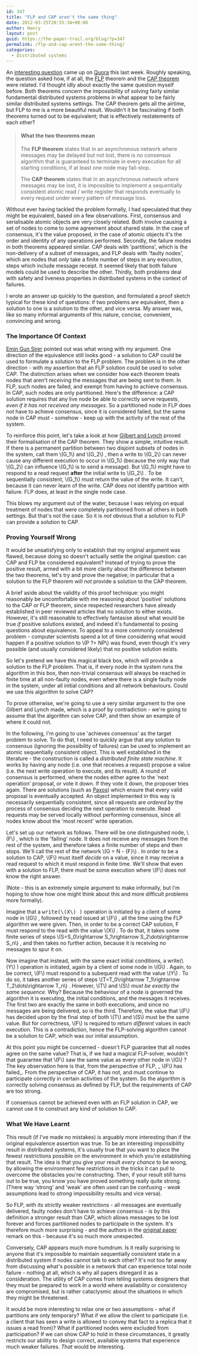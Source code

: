 ```yaml
---
id: 347
title: "FLP and CAP aren't the same thing"
date: 2012-03-25T20:55:34+00:00
author: Henry
layout: post
guid: https://the-paper-trail.org/blog/?p=347
permalink: /flp-and-cap-arent-the-same-thing/
categories:
  - Distributed systems
---
```

An [interesting question](http://www.quora.com/Distributed-Systems/Are-the-FLP-impossibility-result-and-Brewers-CAP-theorem-basically-equivalent) came up on [Quora](http://www.quora.com) this last week. Roughly speaking, the question asked how, if at all, the [FLP](https://the-paper-trail.org/blog/?p=49) theorem and the [CAP theorem](https://the-paper-trail.org/blog/?p=290) were related. I'd thought idly about exactly the same question myself before. Both theorems concern the impossibility of solving fairly similar fundamental distributed systems problems in what appear to be fairly similar distributed systems settings. The CAP theorem gets all the airtime, but FLP to me is a more beautiful result. Wouldn't it be fascinating if both theorems turned out to be equivalent; that is effectively restatements of each other?

<!--more-->

> #### What the two theorems mean
>
> The **FLP theorem** states that in an asynchronous network where messages may be delayed but not lost, there is no consensus algorithm that is guaranteed to terminate in every execution for all starting conditions, if at least one node may fail-stop.</strong>
>
> The **CAP theorem** states that in an asynchronous network where messages may be lost, it is impossible to implement a sequentially consistent atomic read / write register that responds eventually to every request under every pattern of message loss.</ul>

Without ever having tackled the problem formally, I had speculated that they might be equivalent, based on a few observations. First, consensus and serialisable atomic objects are very closely related. Both involve causing a set of nodes to come to some agreement about shared state. In the case of consensus, it's the value proposed, in the case of atomic objects it's the order and identity of any operations performed. Secondly, the failure modes in both theorems appeared similar. CAP deals with 'partitions', which is the non-delivery of a subset of messages, and FLP deals with 'faulty nodes', which are nodes that only take a finite number of steps in any execution, steps which include message receipt. It seemed likely that both failure models could be used to describe the other. Thirdly, both problems deal with safety and liveness properties in distributed systems in the context of failures.

I wrote an answer up quickly to the question, and formulated a proof sketch typical for these kind of questions: if two problems are equivalent, then a solution to one is a solution to the other, and vice versa. My answer was, like so many informal arguments of this nature, concise, convenient, convincing and wrong.

### The Importance Of Context

[Emin Gun Sirer](http://www.cs.cornell.edu/people/egs/) pointed out was what wrong with my argument. One direction of the equivalence still looks good - a solution to CAP could be used to formulate a solution to the FLP problem. The problem is in the other direction - with my assertion that an FLP solution could be used to solve CAP. The distinction arises when we consider how each theorem treats nodes that aren't receiving the messages that are being sent to them. In FLP, such nodes are failed, and exempt from having to achieve consensus. In CAP, such nodes are only partitioned. Here's the difference: a CAP solution requires that any live node be able to correctly serve requests, _even if it has not received any messages_. So a partitioned node in FLP does _not_ have to achieve consensus, since it is considered failed, but the same node in CAP must - somehow - keep up with the activity of the rest of the system.

To reinforce this point, let's take a look at how [Gilbert and Lynch](http://dl.acm.org/citation.cfm?id=564601) proved their formalisation of the CAP theorem. They show a simple, intuitive result. If there is a permanent partition between two disjoint subsets of nodes in the system, call them  \\(G_1\\) and \\(G_2\\) , then a write to  \\(G_2\\) can never cause any different execution to occur in  \\(G_1\\) (because the only way that  \\(G_2\\) can influence  \\(G_1\\) is to send a message). But  \\(G_1\\) might have to respond to a read request **after** the initial write to \\(G_2\\) . To be sequentially consistent,  \\(G_1\\) must return the value of the write. It can't, because it can never learn of the write. CAP does not identify partition with failure. FLP does, at least in the single node case.

This blows my argument out of the water, because I was relying on equal treatment of nodes that were completely partitioned from all others in both settings. But that's not the case. So it is _not_ obvious that a solution to FLP can provide a solution to CAP.

### Proving Yourself Wrong

It would be unsatisfying only to establish that my original argument was flawed, because doing so doesn't actually settle the original question: can CAP and FLP be considered equivalent? Instead of trying to prove the positive result, armed with a bit more clarity about the difference between the two theorems, let's try and prove the negative; in particular that a solution to the FLP theorem will _not_ provide a solution to the CAP theorem.

A brief aside about the validity of this proof technique: you might reasonably be uncomfortable with me reasoning about 'positive' solutions to the CAP or FLP theorem, since respected researchers have already established in peer reviewed articles that no solution to either exists. However, it's still reasonable to effectively fantasise about what would be true _if_ positive solutions existed, and indeed it's fundamental to posing questions about equivalence. To appeal to a more commonly considered problem - computer scientists spend a lot of time considering what would happen if a positive solution to  \\(P ?= NP\\) was found, even though it's very possible (and usually considered likely) that no positive solution exists.

So let's pretend we have this magical black box, which will provide a solution to the FLP problem. That is, if every node in the system runs the algorithm in this box, then non-trivial consensus will always be reached in finite time at all non-faulty nodes, even where there is a single faulty node in the system, under all initial conditions and all network behaviours. Could we use this algorithm to solve CAP?

To prove otherwise, we're going to use a very similar argument to the one Gilbert and Lynch made, which is a proof by contradiction - we're going to assume that the algorithm can solve CAP, and then show an example of where it could not.

In the following, I'm going to use 'achieves consensus' as the target problem to solve. To do that, I need to quickly argue that any solution to consensus (ignoring the possibility of failures) can be used to implement an atomic sequentially consistent object. This is well established in the literature - the construction is called a _distributed finite state machine_. It works by having any node (i.e. one that receives a request) propose a value (i.e. the next write operation to execute, and its result). A round of consensus is performed, where the nodes either agree to the 'next operation' proposal, or vote it down. If they vote it down, the proposer tries again. There are solutions (such as [Paxos](https://the-paper-trail.org/blog/?p=173)) which ensure that every valid proposal is eventually accepted. An object implemented in this way is necessarily sequentially consistent, since all requests are _ordered_ by the process of consensus deciding the next operation to execute. Read requests may be served locally without performing consensus, since all nodes know about the 'most recent' write operation.

Let's set up our network as follows. There will be one distinguished node, \\(F\\) , which is the 'failing' node. It does not receive any messages from the rest of the system, and therefore takes a finite number of steps and then stops. We'll call the rest of the network \\(G = N - \{F\}\\) . In order to be a solution to CAP,  \\(F\\) must itself _decide_ on a value, since it may receive a read request to which it must respond in finite time. We'll show that even with a solution to FLP, there must be some execution where  \\(F\\) does not know the right answer.

(Note - this is an extremely simple argument to make informally, but I'm hoping to show how one might think about this and more difficult problems more formally).

Imagine that a <tt>write(\\(X\\) )</tt> operation is initiated by a client of some node in \\(G\\) , followed by read issued at \\(F\\) , all the time using the FLP algorithm we were given. Then, in order to be a correct CAP solution, F must respond to the read with the value \\(X\\) . To do that, it takes some finite series of steps \\(S=S_0\rightarrow S_1\rightarrow S_2\dots\rightarrow S_n\\) , and then takes no further action, because it is receiving no messages to spur it on.

Now imagine that instead, with the same exact initial conditions, a write(\\(Y\\) ) operation is initiated, again by a client of some node in \\(G\\) . Again, to be correct,  \\(F\\) must respond to a subequent read with the value \\(Y\\) . To do so, it takes another series of steps \\(T=T_0\rightarrow T_1\rightarrow T_2\dots\rightarrow T_n\\) . However,  \\(T\\) and  \\(S\\) _must be exactly the same sequence_. Why? Because the behaviour of a node is governed the algorithm it is executing, the initial conditions, and the messages it receives. The first two are exactly the same in both executions, and since no messages are being delivered, so is the third. Therefore, the value that  \\(F\\) has decided upon by the final step of both  \\(T\\) and  \\(S\\) must be the same value. But for correctness,  \\(F\\) is required to return _different_ values in each execution. This is a contradiction, hence the FLP-solving algorithm cannot be a solution to CAP, which was our initial assumption.

At this point you might be concerned - doesn't FLP guarantee that all nodes agree on the same value? That is, if we had a magical FLP-solver, wouldn't that guarantee that  \\(F\\) saw the same value as every other node in \\(G\\) ? The key observation here is that, from the perspective of FLP, _ \\(F\\) has failed_. From the perspective of CAP, it has not, and must continue to participate correctly in certain activities of the system. So the algorithm is correctly solving consensus as defined by FLP, but the requirements of CAP are too strong.

If consensus cannot be achieved even with an FLP solution in CAP, we cannot use it to construct any kind of solution to CAP.

### What We Have Learnt

This result (if I've made no mistakes) is arguably more interesting than if the original equivalence assertion was true. To be an interesting impossibility result in distributed systems, it's usually true that you want to place the fewest restrictions possible on the environment in which you're establishing that result. The idea is that you give your result _every chance_ to be wrong, by allowing the environment few restrictions in the tricks it can pull to overcome the obstacles you're constructing. Then, if your result _still_ turns out to be true, you know you have proved something really quite strong. (There way 'strong' and 'weak' are often used can be confusing - _weak_ assumptions lead to _strong_ impossibility results and vice versa).

So FLP, with its strictly weaker restrictions - all messages are eventually delivered, faulty nodes don't have to achieve consensus - is by this definition a stronger result than CAP, which allows messages to be lost forever and forces partitioned nodes to participate in the system. It's therefore much more surprising - and the authors in the [original paper](http://dl.acm.org/citation.cfm?id=214121) remark on this - because it's so much more unexpected.

Conversely, CAP appears much more humdrum. Is it really surprising to anyone that it's impossible to maintain sequentially consistent state in a distributed system if nodes cannot talk to each other? It's not too far away from discussing what's possible in a network that can experience total node failure - nothing at all, which is why all papers disregard it as a consideration. The utility of CAP comes from telling systems designers that they must be prepared to work in a world where availability or consistency are compromised, but is rather cataclysmic about the situations in which they might be threatened.

It would be more interesting to relax one or two assumptions - what if partitions are only temporary? What if we allow the client to participate (i.e. a client that has seen a write is allowed to convey that fact to a replica that it issues a read from)? What if partitioned nodes were excluded from participation? If we can show CAP to hold in these circumstances, it greatly restricts our ability to design correct, available systems that experience much weaker failures. _That_ would be interesting.
